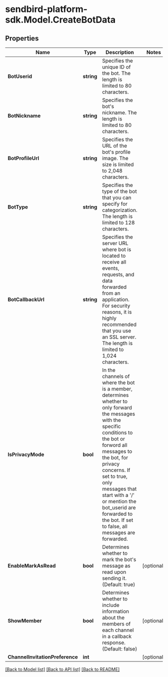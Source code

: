 
# sendbird-platform-sdk.Model.CreateBotData

## Properties

Name | Type | Description | Notes
------------ | ------------- | ------------- | -------------
**BotUserid** | **string** | Specifies the unique ID of the bot. The length is limited to 80 characters. | 
**BotNickname** | **string** | Specifies the bot&#39;s nickname. The length is limited to 80 characters. | 
**BotProfileUrl** | **string** | Specifies the URL of the bot&#39;s profile image. The size is limited to 2,048 characters. | 
**BotType** | **string** | Specifies the type of the bot that you can specify for categorization. The length is limited to 128 characters. | 
**BotCallbackUrl** | **string** | Specifies the server URL where bot is located to receive all events, requests, and data forwarded from an application. For security reasons, it is highly recommended that you use an SSL server. The length is limited to 1,024 characters. | 
**IsPrivacyMode** | **bool** | In the channels of where the bot is a member, determines whether to only forward the messages with the specific conditions to the bot or forword all messages to the bot, for privacy concerns. If set to true, only messages that start with a &#39;/&#39; or mention the bot_userid are forwarded to the bot. If set to false, all messages are forwarded. | 
**EnableMarkAsRead** | **bool** | Determines whether to mark the bot&#39;s message as read upon sending it. (Default: true) | [optional] 
**ShowMember** | **bool** | Determines whether to include information about the members of each channel in a callback response. (Default: false) | [optional] 
**ChannelInvitationPreference** | **int** |  | [optional] 

[[Back to Model list]](../README.md#documentation-for-models)
[[Back to API list]](../README.md#documentation-for-api-endpoints)
[[Back to README]](../README.md)

